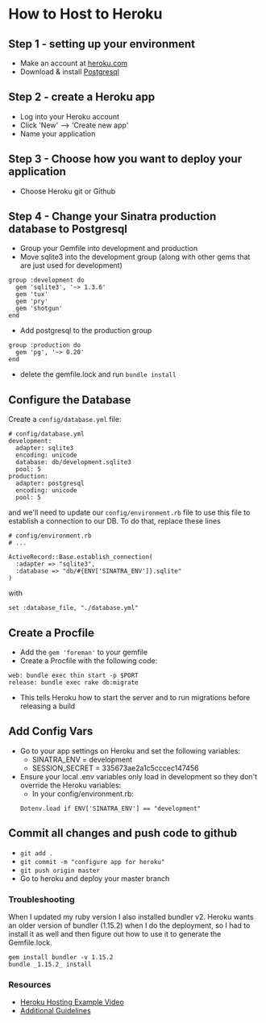 # How to Host to Heroku

## Step 1 - setting up your environment
- Make an account at [heroku.com](https://www.heroku.com/)
- Download & install [Postgresql](https://www.postgresql.org/)

## Step 2 - create a Heroku app
- Log into your Heroku account
- Click 'New'  --> 'Create new app'
- Name your application

## Step 3 - Choose how you want to deploy your application
- Choose Heroku git or Github

## Step 4 - Change your Sinatra production database to Postgresql
- Group your Gemfile into development and production
- Move sqlite3 into the development group (along with other gems that are just used for development)

```
group :development do
  gem 'sqlite3', '~> 1.3.6'
  gem 'tux'
  gem 'pry'
  gem 'shotgun'
end
```

- Add postgresql to the production group

```
group :production do
  gem 'pg', '~> 0.20'
end
```

- delete the gemfile.lock and run `bundle install`

## Configure the Database
Create a `config/database.yml` file:

```
# config/database.yml
development:
  adapter: sqlite3
  encoding: unicode
  database: db/development.sqlite3
  pool: 5
production:
  adapter: postgresql
  encoding: unicode
  pool: 5
```

and we'll need to update our `config/environment.rb` file to use this file to establish a connection to our DB. To do that, replace these lines
```
# config/environment.rb
# ...

ActiveRecord::Base.establish_connection(
  :adapter => "sqlite3",
  :database => "db/#{ENV['SINATRA_ENV']}.sqlite"
)
```
with
```
set :database_file, "./database.yml"
```

## Create a Procfile
- Add the `gem 'foreman'` to your gemfile
- Create a Procfile with the following code:
```
web: bundle exec thin start -p $PORT
release: bundle exec rake db:migrate
```
- This tells Heroku how to start the server and to run migrations before releasing a build

## Add Config Vars
- Go to your app settings on Heroku and set the following variables:
    - SINATRA_ENV = development
    - SESSION_SECRET = 335673ae2a1c5cccec147456
- Ensure your local .env variables only load in development so they don't override the Heroku variables:
    - In your config/environment.rb:
    ```
    Dotenv.load if ENV['SINATRA_ENV'] == "development"
    ```
## Commit all changes and push code to github
- `git add . `
- `git commit -m "configure app for heroku"`
- `git push origin master`
- Go to heroku and deploy your master branch


### Troubleshooting
When I updated my ruby version I also installed bundler v2. Heroku wants an older version of bundler (1.15.2) when I do the deployment, so I had to install it as well and then figure out how to use it to generate the Gemfile.lock.

```
gem install bundler -v 1.15.2
bundle _1.15.2_ install
```

### Resources
- [Heroku Hosting Example Video](https://www.youtube.com/watch?v=wzUumUGNEPQ&feature=youtu.be)
- [Additional Guidelines](https://github.com/DakotaLMartinez/sinatra-heroku-demo/blob/master/README.md)

